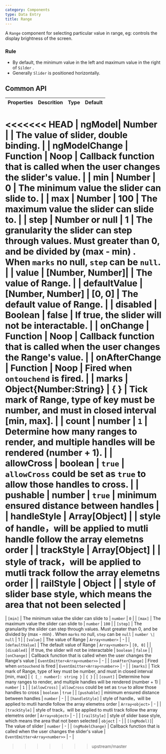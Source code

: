```yaml
---
category: Components
type: Data Entry
title: Range
---
```



A `Range` component for selecting particular value in range, eg: controls the display brightness of the screen.


### Rule

- By default, the minimum value in the left and maximum value in the right of `Silder` .
- Generally `Slider` is positioned horizontally.


## Common API

Properties | Descrition | Type | Default
-----------|------------|------|--------
<<<<<<< HEAD
| ngModel|  Number  |     | The value of slider, double binding. |
| ngModelChange |  Function     | Noop    | Callback function that is called when the user changes the slider's value. |
| min    |  Number     | 0     | The minimum value the slider can slide to. |
| max    |  Number     | 100    | The maximum value the slider can slide to. |
| step    |  Number or null     | 1    | The granularity the slider can step through values. Must greater than 0, and be divided by (max - min) . When `marks` no null, `step` can be `null`. |
| value    |  [Number, Number]|     | The value of Range. |
| defaultValue    |  [Number, Number]   | [0, 0]    | The default value of Range. |
| disabled    |  Boolean     | false    | If true, the slider will not be interactable. |
| onChange    |  Function     | Noop    | Callback function that is called when the user changes the Range's value. |
| onAfterChange    |  Function     | Noop    | Fired when `ontouchend` is fired. |
| marks      |  Object{Number:String}     | { }    | Tick mark of Range, type of key must be number, and must in closed interval [min, max]. |
| count | number | `1` | Determine how many ranges to render, and multiple handles will be rendered (number + 1). |
| allowCross | boolean | `true` | `allowCross` could be set as `true` to allow those handles to cross. |
| pushable |  number | `true` | minimum ensured distance between handles |
| handleStyle    |  Array[Object]    |    | style of handle，will be applied to mutli handle follow the array elemetns order |
| trackStyle  | Array[Object]     |    | style of track，will be applied to mutli track follow the array elemetns order |
| railStyle   |  Object     |   | style of slider base style, which means the area that not been selected |
=======
| `[min]` | The minimum value the slider can slide to | `number` | `0` |
| `[max]` | The maximum value the slider can slide to | `number` | `100` |
| `[step]` | The granularity the slider can step through values. Must greater than 0, and be divided by (max - min) . When `marks` no null, `step` can be `null` | `number \| null` | 1 |
| `[value]` | The value of Range | `Array<number>` | - |
| `[defaultValue]` | The default value of Range | `Array<number>` | `[0, 0]` |
| `[disabled]` | If true, the slider will not be interactable | `boolean` | `false` |
| `[onChange]` | Callback function that is called when the user changes the Range's value | `EventEmitter<Array<number>>` | - |
| `[onAfterChange]` | Fired when `ontouchend` is fired | `EventEmitter<Array<number>>` | - |
| `[marks]` | Tick mark of Range, type of key must be number, and must in closed interval [min, max] | `{ [_: number]: string }` | `{ }` |
| `[count]` | Determine how many ranges to render, and multiple handles will be rendered (number + 1) | `number` | `1` |
| `[allowCross]` | `allowCross` could be set as `true` to allow those handles to cross | `boolean` | `true` |
| `[pushable]` | minimum ensured distance between handles | `number` | - |
| `[handleStyle]` | style of handle，will be applied to mutli handle follow the array elemetns order | `Array<object>` | - |
| `[trackStyle]` | style of track，will be applied to mutli track follow the array elemetns order | `Array<object>` | - |
| `[railStyle]` | style of slider base style, which means the area that not been selected | `object` | - |
| `[(ngModel)]`| The value of slider | `number` | - |
| `(ngModelChange)` | Callback function that is called when the user changes the slider's value | `EventEmitter<Array<number>>` | - |
>>>>>>> upstream/master
